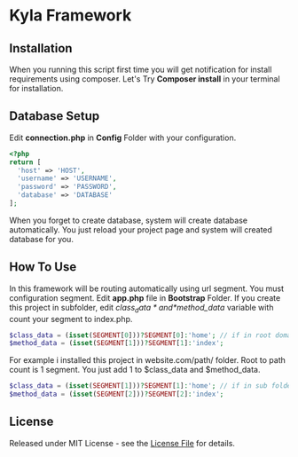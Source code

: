 # Kyla Framework
## Installation
When you running this script first time you will get notification for install requirements using composer.
Let's Try **Composer install** in your terminal for installation.
## Database Setup
Edit **connection.php** in **Config** Folder with your configuration.
```php
<?php
return [
  'host' => 'HOST',
  'username' => 'USERNAME',
  'password' => 'PASSWORD',
  'database' => 'DATABASE'
];
```
When you forget to create database, system will create database automatically. You just reload your project page and system will created database for you.

## How To Use
In this framework will be routing automatically using url segment. You must configuration segment. Edit **app.php** file in **Bootstrap** Folder. If you create this project in subfolder, edit *$class_data* and *$method_data* variable with count your segment to index.php.
```php
$class_data = (isset(SEGMENT[0]))?SEGMENT[0]:'home'; // if in root domain
$method_data = (isset(SEGMENT[1]))?SEGMENT[1]:'index';
```
For example i installed this project in website.com/path/ folder. Root to path count is 1 segment. You just add 1 to $class_data and $method_data.
```php
$class_data = (isset(SEGMENT[1]))?SEGMENT[1]:'home'; // if in sub folder
$method_data = (isset(SEGMENT[2]))?SEGMENT[2]:'index';
```

## License

Released under MIT License - see the [License File](LICENSE) for details.
